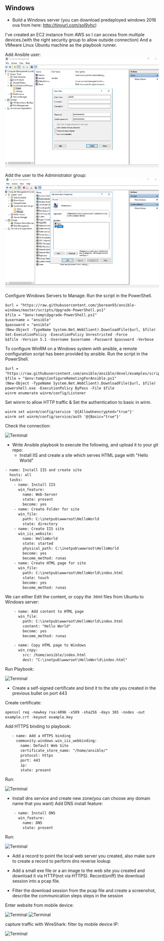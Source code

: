 ## Windows

  - Build a Windows server (you can download predeployed windows 2016 ova from here: http://tinyurl.com/sol9vhc)
  
  I've created an EC2 instance from AWS so I can access from multiple devices.(with the right security group to allow outside connection)
  And a VMware Linux Ubuntu machine as the playbook runner. 
 
   Add Ansible user:
 <img src="https://github.com/DorBitton/888-DevOps-candidate-HS/blob/main/Ansible-Automation/Images/68747470733a2f2f692e6962622e636f2f306e6677345a382f636f6d70757465722d6d616e61672e6a7067.jpeg?raw=true" alt="Terminal">
 
   Add the user to the Administrator group:
 <img src="https://github.com/DorBitton/888-DevOps-candidate-HS/blob/main/Ansible-Automation/Images/68747470733a2f2f692e6962622e636f2f68584730574c512f616e7369626c652d6164642e6a7067.jpeg?raw=true" alt="Terminal">

 Configure Windows Servers to Manage: Run the script in the PowerShell.
 
 ```
$url = "https://raw.githubusercontent.com/jborean93/ansible-windows/master/scripts/Upgrade-PowerShell.ps1"
$file = "$env:temp\Upgrade-PowerShell.ps1"
$username = "ansible"
$password = "ansible"
(New-Object -TypeName System.Net.WebClient).DownloadFile($url, $file)
Set-ExecutionPolicy -ExecutionPolicy Unrestricted -Force
&$file -Version 5.1 -Username $username -Password $password -Verbose
 ```
 To configure WinRM on a Windows system with ansible, a remote configuration script has been provided by ansible. Run the script in the PowerShell.
 
 ```
$url = "https://raw.githubusercontent.com/ansible/ansible/devel/examples/scripts/ConfigureRemotingForAnsible.ps1"
$file = "$env:temp\ConfigureRemotingForAnsible.ps1"
(New-Object -TypeName System.Net.WebClient).DownloadFile($url, $file)
powershell.exe -ExecutionPolicy ByPass -File $file
winrm enumerate winrm/config/Listener
 ```
 Set winrm to allow HTTP traffic & Set the authentication to basic in wirm.
```
winrm set winrm/config/service '@{AllowUnencrypted="true"}'
winrm set winrm/config/service/auth '@{Basic="true"}'

```

 Check the connection: 
 
<img src="https://i.ibb.co/r0F425P/Screenshot-from-2023-01-19-05-00-33.png" alt="Terminal">

  
  - Write Ansible playbook to execute the following, and upload it to your git repo:
      * Install IIS and create a site which serves HTML page with "Hello World"



```
- name: Install IIS and create site 
  hosts: all 
  tasks:
    - name: Install IIS
      win_feature:
        name: Web-Server
        state: present
        become: yes
    - name: Create Folder for site
      win_file:
        path: C:\inetpub\wwwroot\HelloWorld
        state: directory
    - name: Create IIS site
      win_iis_website:
        name: HelloWorld
        state: started
        physical_path: C:\inetpub\wwwroot\HelloWorld
        become: yes
        become_method: runas
    - name: Create HTML page for site
      win_file:
        path: C:\inetpub\wwwroot\HelloWorld\index.html
        state: touch
        become: yes
        become_method: runas
```
We can either Edit the content, or copy the .html files from Ubuntu to Windows server:
```
    - name: Add content to HTML page
      win_file:
        path: C:\inetpub\wwwroot\HelloWorld\index.html
        content: "Hello World"
        become: yes
        become_method: runas
```
```
    - name: Copy HTML page to Windows
      win_copy:
        src: /home/ansible/index.html
        dest: "C:\inetpub\wwwroot\HelloWorld\index.html"

```
 Run Playbook:
 
<img src="https://i.ibb.co/wgP2cDB/Screenshot-from-2023-01-22-20-02-10.png" alt="Terminal">



* Create a self-signed certificate and bind it to the site you created in the previous bullet on port 443

Create certificate:
```
openssl req -newkey rsa:4096 -x509 -sha256 -days 365 -nodes -out example.crt -keyout example.key
```
Add HTTPS binding to playbook:

```
   - name: Add a HTTPS binding
     community.windows.win_iis_webbinding:
       name: Default Web Site
       certificate_store_name: "/home/ansible/"
       protocol: https
       port: 443
       ip: 
       state: present
```
 Run:
 
<img src="https://i.ibb.co/hYpgb4Z/Screenshot-from-2023-01-22-20-10-05.png" alt="Terminal">

 
      
* Install dns service and create new zone(you can choose any domain name that you want)
 Add DNS install feature:
 
 ```
     - name: Install DNS
       win_feature:
         name: DNS
         state: present

 ```
 Run:
 
<img src="https://i.ibb.co/rdsdBmd/Screenshot-from-2023-01-22-20-19-53.png" alt="Terminal">


  - Add a record to point the local web server you created, also make sure to create a record to perform dns reverse lookup
  
  
  - Add a small exe file or a an image to the web site you created and download it via HTTP(not via HTTPS). Record(sniff) the download session into a pcap file.
  - Filter the download session from the pcap file and create a screenshot, describe the communication steps steps in the session

Enter website from mobile device:

<img src="https://i.ibb.co/VgpCWBg/Whats-App-Image-2023-01-23-at-00-38-05.jpg" alt="Terminal" width="400" 
     height="500" > <img src="https://i.ibb.co/PMKYdrs/Whats-App-Image-2023-01-23-at-00-38-05-1.jpg" alt="Terminal" width="400" 
     height="500">

capture traffic with WireShark: filter by mobile device IP:

<img src="https://i.ibb.co/hHdDQCw/Screenshot-from-2023-01-23-00-40-37.png" alt="Terminal">

